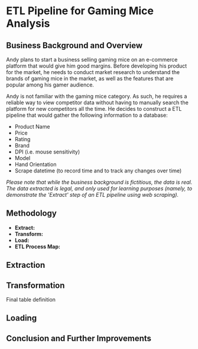 # ETL Pipeline for Gaming Mice Analysis
## Business Background and Overview
Andy plans to start a business selling gaming mice on an e-commerce platform that would give him good margins. Before developing his product for the market, he needs to conduct market research to understand the brands of gaming mice in the market, as well as the features that are popular among his gamer audience.

Andy is not familiar with the gaming mice category. As such, he requires a reliable way to view competitor data without having to manually search the platform for new competitors all the time. He decides to construct a ETL pipeline that would gather the following information to a database:
- Product Name
- Price
- Rating
- Brand
- DPI (i.e. mouse sensitivity)
- Model
- Hand Orientation
- Scrape datetime (to record time and to track any changes over time)

_Please note that while the business background is fictitious, the data is real._
_The data extracted is legal, and only used for learning purposes (namely, to demonstrate the 'Extract' step of an ETL pipeline using web scraping)._

## Methodology
- **Extract:**
- **Transform:**
- **Load:**
- **ETL Process Map:**

## Extraction

## Transformation
Final table definition
## Loading
## Conclusion and Further Improvements
